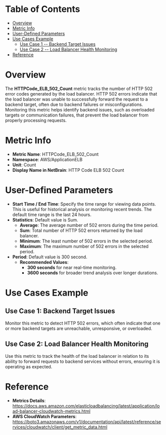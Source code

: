 # Table of Contents
- [Overview](#overview)
- [Metric Info](#metric-info)
- [User-Defined Parameters](#user-defined-parameters)
- [Use Cases Example](#example)
    - [Use Case 1 -- Backend Target Issues](#example-1) 
    - [Use Case 2 -- Load Balancer Health Monitoring](#example-2)
- [Reference](#reference)

# Overview <a name="overview"></a>
The <b>HTTPCode_ELB_502_Count</b> metric tracks the number of HTTP 502 error codes generated by the load balancer. HTTP 502 errors indicate that the load balancer was unable to successfully forward the request to a backend target, often due to backend failures or misconfigurations. Monitoring this metric helps identify backend issues, such as overloaded targets or communication failures, that prevent the load balancer from properly processing requests.

# Metric Info <a name="metric-info"></a>
* <b>Metric Name</b>: HTTPCode_ELB_502_Count   
* <b>Namespace</b>: AWS/ApplicationELB
* <b>Unit</b>: Count
* <b>Display Name in NetBrain</b>: HTTP Code ELB 502 Count

# User-Defined Parameters <a name="user-defined-parameters"></a>
* <b>Start Time / End Time</b>: Specify the time range for viewing data points. This is useful for historical analysis or monitoring recent trends. The default time range is the last 24 hours.
* <b>Statistics</b>: Default value is Sum.
  * <b>Average</b>: The average number of 502 errors during the time period.
  * <b>Sum</b>: Total number of HTTP 502 errors returned by the load balancer.
  * <b>Minimum</b>: The least number of 502 errors in the selected period.
  * <b>Maximum</b>: The maximum number of 502 errors in the selected period.
* <b>Period</b>: Default value is 300 second.
  * <b>Recommended Values</b>:
    * <b>300 seconds</b> for near real-time monitoring.
    * <b>3600 seconds</b> for broader trend analysis over longer durations.

# Use Cases Example <a name="example"></a>
## Use Case 1: Backend Target Issues <a name="example-1"></a>
Monitor this metric to detect HTTP 502 errors, which often indicate that one or more backend targets are unreachable, unresponsive, or overloaded.



## Use Case 2: Load Balancer Health Monitoring <a name="example-2"></a>
Use this metric to track the health of the load balancer in relation to its ability to forward requests to backend services without errors, ensuring it is operating as expected.



# Reference <a name="reference"></a>
* <b>Metrics Details</b>: https://docs.aws.amazon.com/elasticloadbalancing/latest/application/load-balancer-cloudwatch-metrics.html
* <b>AWS CloudWatch Parameters</b>: https://boto3.amazonaws.com/v1/documentation/api/latest/reference/services/cloudwatch/client/get_metric_data.html